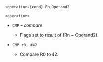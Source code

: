 ```js
<operation>{cond} Rn,Operand2
```

`<operation>`

- `CMP` – _compare_
    - Flags set to result of (Rn − Operand2).

- `CMP r0, #42`
    - Compare R0 to 42.
